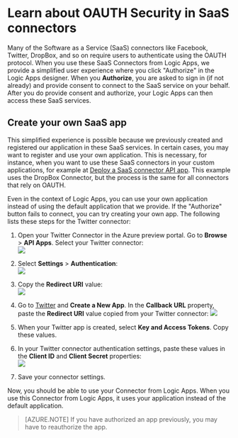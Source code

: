 <properties
	pageTitle="OAUTH Security in SaaS Connectors and API Apps | Azure"
	description="Read about OAUTH security in the Connectors and API Apps in Azure App Service; microservices architecture; saas"
	services="app-service\logic"
	documentationCenter=""
	authors="MandiOhlinger"
	manager="dwrede"
	editor="cgronlun"/>

<tags
	ms.service="app-service-logic"
	ms.workload="integration"
	ms.tgt_pltfrm="na"
	ms.devlang="na"
	ms.topic="article"
	ms.date="01/04/2016"
	ms.author="mandia"/> 


# Learn about OAUTH Security in SaaS connectors
Many of the Software as a Service (SaaS) connectors like Facebook, Twitter, DropBox, and so on require users to authenticate using the OAUTH protocol.  When you use these SaaS Connectors from Logic Apps, we provide a simplified user experience where you click "Authorize" in the Logic Apps designer. When you **Authorize**, you are asked to sign in (if not already) and provide consent to connect to the SaaS service on your behalf. After you do provide consent and authorize, your Logic Apps can then access these SaaS services.

## Create your own SaaS app
This simplified experience is possible because we previously created and registered our application in these SaaS services.  In certain cases, you may want to register and use your own application.  This is necessary, for instance, when you want to use these SaaS connectors in your custom applications, for example at [Deploy a SaaS connector API app](app-service-api-connnect-your-app-to-saas-connector.md). This example uses the DropBox Connector, but the process is the same for all connectors that rely on OAUTH.

Even in the context of Logic Apps, you can use your own application instead of using the default application that we provide. If the "Authorize" button fails to connect, you can try creating your own app. The following lists these steps for the Twitter connector:

1. Open your Twitter Connector in the Azure preview portal. Go to **Browse** > **API Apps**. Select your Twitter connector:  
	![][1]

2. Select **Settings** > **Authentication**:  
	![][2]

3. Copy the **Redirect URI** value:  
	![][3]

4. Go to [Twitter](http://apps.twitter.com) and **Create a New App**. In the **Callback URL** property, paste the **Redirect URI** value copied from  your Twitter connector:
	![][4]  
5. When your Twitter app is created, select **Key and Access Tokens**. Copy these values.
6. In your Twitter connector authentication settings, paste these values in the **Client ID** and **Client Secret** properties:   
	![][5]  
7. Save your connector settings.  

Now, you should be able to use your Connector from Logic Apps. When you use this Connector from Logic Apps, it uses your application instead of the default application.  

> [AZURE.NOTE] If you have authorized an app previously, you may have to reauthorize the app.


<!--Image references-->
[1]: ./media/app-service-logic-oauth-security/TwitterConnector.png
[2]: ./media/app-service-logic-oauth-security/Authentication.png
[3]: ./media/app-service-logic-oauth-security/RedirectURI.png
[4]: ./media/app-service-logic-oauth-security/TwitterApp.png
[5]: ./media/app-service-logic-oauth-security/TwitterKeys.png
